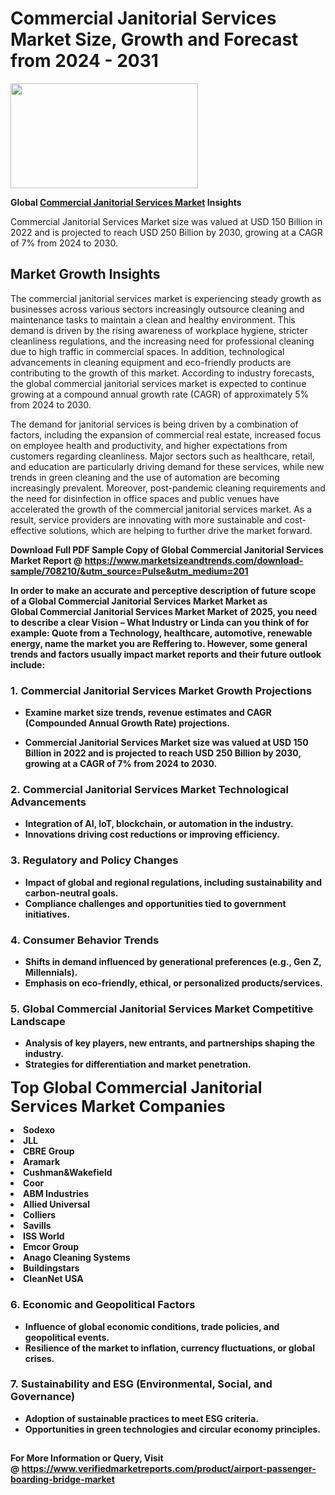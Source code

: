 <H1>Commercial Janitorial Services Market Size, Growth and Forecast from 2024 - 2031</H1><img class="aligncenter size-medium wp-image-584254" src="https://thirdeyenews.in/wp-content/uploads/2024/09/Global-Market-Research-300x168.jpeg" alt="" width="300" height="168" /><p><strong>Global&nbsp;<a href="https://www.marketsizeandtrends.com/download-sample/708210/&amp;utm_source=Pulse&amp;utm_medium=201">Commercial Janitorial Services Market</a> Insights</strong></p><p>Commercial Janitorial Services Market size was valued at USD 150 Billion in 2022 and is projected to reach USD 250 Billion by 2030, growing at a CAGR of 7% from 2024 to 2030.</p><p><h2>Market Growth Insights</h2> <p>The commercial janitorial services market is experiencing steady growth as businesses across various sectors increasingly outsource cleaning and maintenance tasks to maintain a clean and healthy environment. This demand is driven by the rising awareness of workplace hygiene, stricter cleanliness regulations, and the increasing need for professional cleaning due to high traffic in commercial spaces. In addition, technological advancements in cleaning equipment and eco-friendly products are contributing to the growth of this market. According to industry forecasts, the global commercial janitorial services market is expected to continue growing at a compound annual growth rate (CAGR) of approximately 5% from 2024 to 2030.</p> <p><strong></strong></p> <p>The demand for janitorial services is being driven by a combination of factors, including the expansion of commercial real estate, increased focus on employee health and productivity, and higher expectations from customers regarding cleanliness. Major sectors such as healthcare, retail, and education are particularly driving demand for these services, while new trends in green cleaning and the use of automation are becoming increasingly prevalent. Moreover, post-pandemic cleaning requirements and the need for disinfection in office spaces and public venues have accelerated the growth of the commercial janitorial services market. As a result, service providers are innovating with more sustainable and cost-effective solutions, which are helping to further drive the market forward.</p> <p><strong></p><p><span class=""><strong>Download Full PDF Sample Copy of Global Commercial Janitorial Services Market Report</strong> @ <a href="https://www.marketsizeandtrends.com/download-sample/708210/&amp;utm_source=Pulse&amp;utm_medium=201" target="_blank">https://www.marketsizeandtrends.com/download-sample/708210/&amp;utm_source=Pulse&amp;utm_medium=201</a></span></p><p>In order to make an accurate and perceptive description of future scope of a Global&nbsp;Commercial Janitorial Services Market Market as Global&nbsp;Commercial Janitorial Services Market Market of 2025, you need to describe a clear Vision &ndash; What Industry or Linda can you think of for example: Quote from a Technology, healthcare, automotive, renewable energy, name the market you are Reffering to. However, some general trends and factors usually impact market reports and their future outlook include:</p><h3>1.&nbsp;<strong>Commercial Janitorial Services Market Growth Projections</strong></h3><ul><li>Examine market size trends, revenue estimates and CAGR (Compounded Annual Growth Rate) projections.</li><li><p>Commercial Janitorial Services Market size was valued at USD 150 Billion in 2022 and is projected to reach USD 250 Billion by 2030, growing at a CAGR of 7% from 2024 to 2030.</p></li></ul><h3>2.&nbsp;<strong>Commercial Janitorial Services Market Technological Advancements</strong></h3><ul><li>Integration of AI, IoT, blockchain, or automation in the industry.</li><li>Innovations driving cost reductions or improving efficiency.</li></ul><h3>3.&nbsp;<strong>Regulatory and Policy Changes</strong></h3><ul><li>Impact of global and regional regulations, including sustainability and carbon-neutral goals.</li><li>Compliance challenges and opportunities tied to government initiatives.</li></ul><h3>4.&nbsp;<strong>Consumer Behavior Trends</strong></h3><ul><li>Shifts in demand influenced by generational preferences (e.g., Gen Z, Millennials).</li><li>Emphasis on eco-friendly, ethical, or personalized products/services.</li></ul><h3>5.&nbsp;<strong>Global Commercial Janitorial Services Market Competitive Landscape</strong></h3><ul><li>Analysis of key players, new entrants, and partnerships shaping the industry.</li><li>Strategies for differentiation and market penetration.</li></ul><p data-pm-slice="1 1 []"><span style="color: inherit; font-family: inherit; font-size: 25px;">Top Global Commercial Janitorial Services Market Companies</span></p><div class="" data-test-id=""><p><li>Sodexo</li><li> JLL</li><li> CBRE Group</li><li> Aramark</li><li> Cushman&Wakefield</li><li> Coor</li><li> ABM Industries</li><li> Allied Universal</li><li> Colliers</li><li> Savills</li><li> ISS World</li><li> Emcor Group</li><li> Anago Cleaning Systems</li><li> Buildingstars</li><li> CleanNet USA</li></p></div><h3>6.&nbsp;<strong>Economic and Geopolitical Factors</strong></h3><ul><li>Influence of global economic conditions, trade policies, and geopolitical events.</li><li>Resilience of the market to inflation, currency fluctuations, or global crises.</li></ul><h3>7.&nbsp;<strong>Sustainability and ESG (Environmental, Social, and Governance)</strong></h3><ul><li>Adoption of sustainable practices to meet ESG criteria.</li><li>Opportunities in green technologies and circular economy principles.</li></ul><h2><strong style="font-size: 14px;">For More Information or Query, Visit @&nbsp;</strong><a style="background-color: #ffffff; font-size: 14px;" href="https://www.marketsizeandtrends.com/report/commercial-janitorial-services-market/" target="_blank">https://www.verifiedmarketreports.com/product/airport-passenger-boarding-bridge-market</a></h2>
